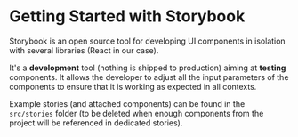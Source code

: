 # Getting Started with Storybook

Storybook is an open source tool for developing UI components in isolation with several libraries (React in our case).

It's a **development** tool (nothing is shipped to production) aiming at **testing** components. It allows the developer to adjust all the input parameters of the components to ensure that it is working as expected in all contexts.

Example stories (and attached components) can be found in the `src/stories` folder (to be deleted when enough components from the project will be referenced in dedicated stories).
